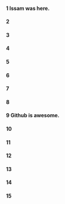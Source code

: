 #### 1 Issam was here.
#### 2
#### 3
#### 4
#### 5
#### 6
#### 7
#### 8
#### 9 Github is awesome.
#### 10
#### 11
#### 12
#### 13
#### 14
#### 15